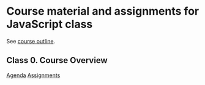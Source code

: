 Course material and assignments for JavaScript class
====================================================

See [course outline](OUTLINE.md).

Class 0. Course Overview
--------------------------
[Agenda](class_0/OVERVIEW.md)
[Assignments](class_0/assignments/README.md)

